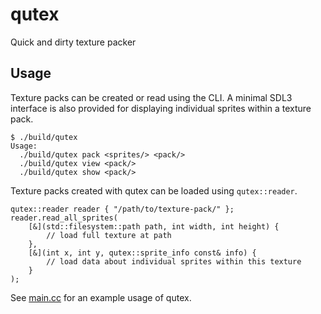 # qutex

Quick and dirty texture packer

## Usage

Texture packs can be created or read using the CLI. A minimal SDL3 interface is also provided for displaying individual sprites within a texture pack.

```
$ ./build/qutex
Usage:
  ./build/qutex pack <sprites/> <pack/>
  ./build/qutex view <pack/>
  ./build/qutex show <pack/>
```

Texture packs created with qutex can be loaded using `qutex::reader`.

```
qutex::reader reader { "/path/to/texture-pack/" };
reader.read_all_sprites(
    [&](std::filesystem::path path, int width, int height) {
        // load full texture at path
    },
    [&](int x, int y, qutex::sprite_info const& info) {
        // load data about individual sprites within this texture
    }
);
```

See [main.cc](main.cc) for an example usage of qutex.
